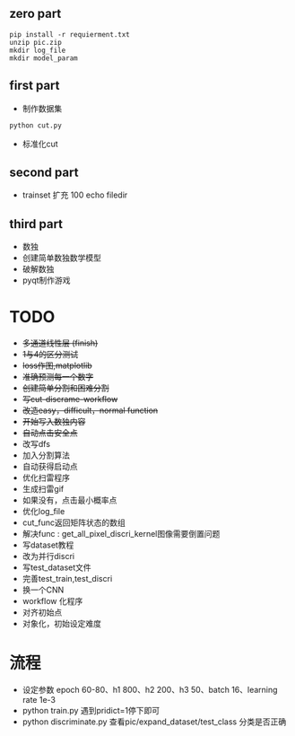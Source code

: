 ## zero part
```
pip install -r requierment.txt
unzip pic.zip
mkdir log_file
mkdir model_param
```

## first part
+ 制作数据集
```python
python cut.py
```
+ 标准化cut

## second part
+ trainset 扩充 100 echo filedir

## third part
+ 数独
+ 创建简单数独数学模型
+ 破解数独
+ pyqt制作游戏

# TODO
+ ~~多通道线性层 (finish)~~
+ ~~1与4的区分测试~~
+ ~~loss作图,matplotlib~~
+ ~~准确预测每一个数字~~
+ ~~创建简单分割和困难分割~~
+ ~~写cut-discrame-workflow~~
+ ~~改造easy，difficult，normal function~~
+ ~~开始写入数独内容~~
+ ~~自动点击安全点~~
+ 改写dfs
+ 加入分割算法
+ 自动获得启动点
+ 优化扫雷程序
+ 生成扫雷gif
+ 如果没有，点击最小概率点
+ 优化log_file
+ cut_func返回矩阵状态的数组
+ 解决func : get_all_pixel_discri_kernel图像需要倒置问题
+ 写dataset教程
+ 改为并行discri
+ 写test_dataset文件
+ 完善test_train,test_discri
+ 换一个CNN
+ workflow 化程序
+ 对齐初始点
+ 对象化，初始设定难度

# 流程

+ 设定参数 epoch 60-80、h1 800、h2 200、h3 50、batch 16、learning rate 1e-3 
+ python train.py 遇到pridict=1停下即可
+ python discriminate.py 查看pic/expand_dataset/test_class 分类是否正确